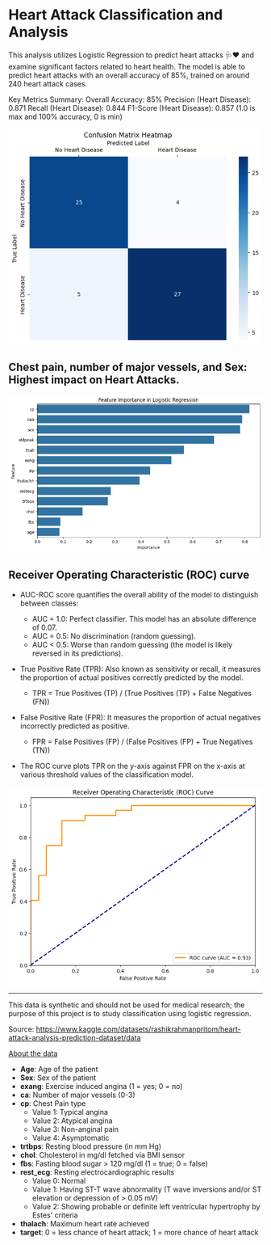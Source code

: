 # Heart Attack Classification and Analysis    

This analysis utilizes Logistic Regression to predict heart attacks 🩺❤ and examine significant factors related to heart health. The model is able to predict heart attacks with an overall accuracy of 85%, trained on around 240 heart attack cases.

Key Metrics Summary:
Overall Accuracy: 85%
Precision (Heart Disease): 0.871
Recall (Heart Disease): 0.844
F1-Score (Heart Disease): 0.857 (1.0 is max and 100% accuracy, 0 is min)

![Confusion Matrix](assets/confusion_matrix_heatmap.png) 

## Chest pain, number of major vessels, and Sex: Highest impact on Heart Attacks.
![alt text](assets/feature_importance.png) 

## Receiver Operating Characteristic (ROC) curve

- AUC-ROC score quantifies the overall ability of the model to distinguish between classes:
  - AUC = 1.0: Perfect classifier. This model has an absolute difference of 0.07.
  - AUC = 0.5: No discrimination (random guessing).
  - AUC < 0.5: Worse than random guessing (the model is likely reversed in its predictions).

- True Positive Rate (TPR): Also known as sensitivity or recall, it measures the proportion of actual positives correctly predicted by the model.
  - TPR = True Positives (TP) / (True Positives (TP) + False Negatives (FN))

- False Positive Rate (FPR): It measures the proportion of actual negatives incorrectly predicted as positive.
  - FPR = False Positives (FP) / (False Positives (FP) + True Negatives (TN))

- The ROC curve plots TPR on the y-axis against FPR on the x-axis at various threshold values of the classification model.

![alt text](assets/ROC.png)


---

This data is synthetic and should not be used for medical research; the purpose of this project is to study classification using logistic regression.

Source: https://www.kaggle.com/datasets/rashikrahmanpritom/heart-attack-analysis-prediction-dataset/data

[About the data](assets/heart_profile.html)

- **Age**: Age of the patient
- **Sex**: Sex of the patient
- **exang**: Exercise induced angina (1 = yes; 0 = no)
- **ca**: Number of major vessels (0-3)
- **cp**: Chest Pain type
    - Value 1: Typical angina
    - Value 2: Atypical angina
    - Value 3: Non-anginal pain
    - Value 4: Asymptomatic
- **trtbps**: Resting blood pressure (in mm Hg)
- **chol**: Cholesterol in mg/dl fetched via BMI sensor
- **fbs**: Fasting blood sugar > 120 mg/dl (1 = true; 0 = false)
- **rest_ecg**: Resting electrocardiographic results
    - Value 0: Normal
    - Value 1: Having ST-T wave abnormality (T wave inversions and/or ST elevation or depression of > 0.05 mV)
    - Value 2: Showing probable or definite left ventricular hypertrophy by Estes' criteria
- **thalach**: Maximum heart rate achieved
- **target**: 0 = less chance of heart attack; 1 = more chance of heart attack